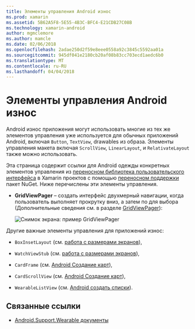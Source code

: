 ```yaml
---
title: Элементы управления Android износ
ms.prod: xamarin
ms.assetid: 5B62A5F8-5E55-4B3C-BFC4-E21CDB27C08B
ms.technology: xamarin-android
author: mgmclemore
ms.author: mamcle
ms.date: 02/06/2018
ms.openlocfilehash: 2adae250d2f59e8eee0558a92c3845c5592aa01a
ms.sourcegitcommit: 945df041e2180cb20af08b83cc703ecd1aedc6b0
ms.translationtype: MT
ms.contentlocale: ru-RU
ms.lasthandoff: 04/04/2018
---
```

# <a name="android-wear-controls"></a>Элементы управления Android износ

Android износ приложения могут использовать многие из тех же элементов управления уже используется для обычных приложений Android, включая `Button`, `TextView`, drawables из образа. Элементы управления макета включая `ScrollView`, `LinearLayout`, и `RelativateLayout` также можно использовать.

Эта страница содержит ссылки для Android одежды конкретных элементов управления из [переносном библиотека пользовательского интерфейса](https://developer.android.com/training/wearables/apps/layouts.html#UiLibrary) в Xamarin проектов с помощью [переносном поддержки](http://www.nuget.org/packages/Xamarin.Android.Wear/) пакет NuGet. Ниже перечислены эти элементы управления.

-   **GridViewPager** &ndash; создать интерфейс двухмерный навигации, когда пользователь выполняет прокрутку вниз, а затем по для выбора (Дополнительные сведения см. в разделе [GridViewPager](~/android/wear/user-interface/controls/gridviewpager.md)):

    ![Снимок экрана: пример GridViewPager](images/gridviewpager.png)

Другие важные элементы управления для приложений износ:

* `BoxInsetLayout` (см. [работа с размерами экранов](~/android/wear/screen-sizes.md)),

* `WatchViewStub` (см. [работа с размерами экранов](~/android/wear/screen-sizes.md)),

* `CardFrame` (см. [Android Создание карт](https://developer.android.com/training/wearables/ui/cards.html)),

* `CardScrollView` (см. [Android Создание карт](https://developer.android.com/training/wearables/ui/cards.html)),

* `WearableListView` (см. [Android создать списки](https://developer.android.com/training/wearables/ui/lists.html)).


## <a name="related-links"></a>Связанные ссылки

- [Android.Support.Wearable документы](https://developer.android.com/reference/android/support/wearable/view/package-summary.html)
